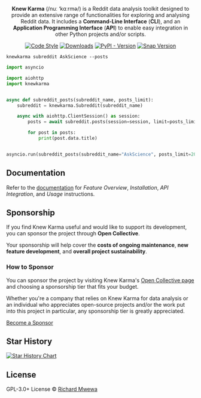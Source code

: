 <p align="center"><strong>Knew Karma</strong> (/nuː ‘kɑːrmə/) is a Reddit data analysis toolkit designed to provide an extensive range of functionalities for exploring and analysing Reddit data. It includes a <strong>Command-Line Interface</strong> (<strong>CLI</strong>), and an <strong>Application Programming Interface</strong> (<strong>API</strong>) to enable easy integration in other Python projects and/or scripts.</p>

<p align="center">
  <a href="https://github.com/knewkarma-io/knewkarma"><img alt="Code Style" src="https://img.shields.io/badge/code%20style-black-000000?logo=github&link=https%3A%2F%2Fgithub.com%2Frly0nheart%2Fknewkarma"></a>
  <a href="https://pepy.tech/project/knewkarma"><img alt="Downloads" src="https://img.shields.io/pepy/dt/knewkarma?logo=pypi"></a>
  <a href="https://pypi.org/project/knewkarma"><img alt="PyPI - Version" src="https://img.shields.io/pypi/v/knewkarma?logo=pypi&link=https%3A%2F%2Fpypi.org%2Fproject%2Fknewkarma"></a>
  <a href="https://snapcraft.io/knewkarma"><img alt="Snap Version" src="https://img.shields.io/snapcraft/v/knewkarma/latest/stable?logo=snapcraft&color=%23BB431A"></a>
  <!--<a href="https://opencollective.com/knewkarma"><img alt="Open Collective backers and sponsors" src="https://img.shields.io/opencollective/all/knewkarma?logo=open-collective"></a>-->
</p>

```commandline
knewkarma subreddit AskScience --posts
```

```python
import asyncio

import aiohttp
import knewkarma


async def subreddit_posts(subreddit_name, posts_limit):
    subreddit = knewkarma.Subreddit(subreddit_name)

    async with aiohttp.ClientSession() as session:
        posts = await subreddit.posts(session=session, limit=posts_limit)

        for post in posts:
            print(post.data.title)


asyncio.run(subreddit_posts(subreddit_name="AskScience", posts_limit=200))
```

## Documentation

Refer to the [documentation](https://knewkarma.readthedocs.io) for *Feature Overview*, *Installation*, *API
Integration*, and *Usage* instructions.

## Sponsorship

If you find Knew Karma useful and would like to support its development, you can sponsor the project through **Open
Collective**.

Your sponsorship will help cover the **costs of ongoing maintenance**, **new feature development**, and **overall
project sustainability**.

### How to Sponsor

You can sponsor the project by visiting Knew Karma's [Open Collective page](https://opencollective.com/knewkarma) and
choosing a sponsorship tier that fits your budget.

Whether you're a company that relies on Knew Karma for data analysis or an individual who appreciates open-source
projects and/or the work put into this project in particular, any sponsorship tier is greatly appreciated.

[Become a Sponsor](https://opencollective.com/knewkarma)

## Star History

<a href="https://star-history.com/#knewkarma-io/knewkarma&Date">
   <picture>
      <source media="(prefers-color-scheme: dark)" srcset="https://api.star-history.com/svg?repos=knewkarma-io/knewkarma&type=Date&theme=dark" />
      <source media="(prefers-color-scheme: light)" srcset="https://api.star-history.com/svg?repos=knewkarma-io/knewkarma&type=Date" />
      <img alt="Star History Chart" src="https://api.star-history.com/svg?repos=knewkarma-io/knewkarma&type=Date" />
   </picture>
</a>

## License

GPL-3.0+ License © [Richard Mwewa](https://gravatar.com/rly0nheart)

